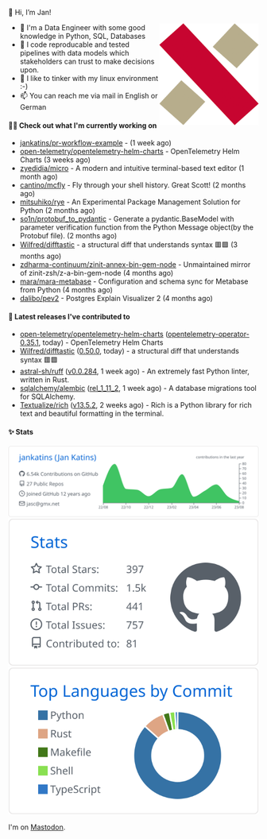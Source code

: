 👋 Hi, I’m Jan!

<img align="right" src="https://raw.githubusercontent.com/kreuzwerkerbot/kreuzwerkerbot/master/assets/xw.png" width="200">

- 🌱 I'm a Data Engineer with some good knowledge in Python, SQL, Databases
- 💪 I code reproducable and tested pipelines with data models which stakeholders can trust to make decisions upon.
- 💞️ I like to tinker with my linux environment :-)
- 📫 You can reach me via mail in English or German

#### 👩‍💻 Check out what I'm currently working on

- [jankatins/pr-workflow-example](https://github.com/jankatins/pr-workflow-example) -  (1 week ago)
- [open-telemetry/opentelemetry-helm-charts](https://github.com/open-telemetry/opentelemetry-helm-charts) - OpenTelemetry Helm Charts (3 weeks ago)
- [zyedidia/micro](https://github.com/zyedidia/micro) - A modern and intuitive terminal-based text editor (1 month ago)
- [cantino/mcfly](https://github.com/cantino/mcfly) - Fly through your shell history. Great Scott! (2 months ago)
- [mitsuhiko/rye](https://github.com/mitsuhiko/rye) - An Experimental Package Management Solution for Python (2 months ago)
- [so1n/protobuf_to_pydantic](https://github.com/so1n/protobuf_to_pydantic) - Generate a pydantic.BaseModel with parameter verification function from the Python Message object(by the Protobuf file). (2 months ago)
- [Wilfred/difftastic](https://github.com/Wilfred/difftastic) - a structural diff that understands syntax 🟥🟩 (3 months ago)
- [zdharma-continuum/zinit-annex-bin-gem-node](https://github.com/zdharma-continuum/zinit-annex-bin-gem-node) - Unmaintained mirror of zinit-zsh/z-a-bin-gem-node (4 months ago)
- [mara/mara-metabase](https://github.com/mara/mara-metabase) - Configuration and schema sync for Metabase from Python (4 months ago)
- [dalibo/pev2](https://github.com/dalibo/pev2) - Postgres Explain Visualizer 2 (4 months ago)

#### 🔭 Latest releases I've contributed to

- [open-telemetry/opentelemetry-helm-charts](https://github.com/open-telemetry/opentelemetry-helm-charts) ([opentelemetry-operator-0.35.1](https://github.com/open-telemetry/opentelemetry-helm-charts/releases/tag/opentelemetry-operator-0.35.1), today) - OpenTelemetry Helm Charts
- [Wilfred/difftastic](https://github.com/Wilfred/difftastic) ([0.50.0](https://github.com/Wilfred/difftastic/releases/tag/0.50.0), today) - a structural diff that understands syntax 🟥🟩
- [astral-sh/ruff](https://github.com/astral-sh/ruff) ([v0.0.284](https://github.com/astral-sh/ruff/releases/tag/v0.0.284), 1 week ago) - An extremely fast Python linter, written in Rust.
- [sqlalchemy/alembic](https://github.com/sqlalchemy/alembic) ([rel_1_11_2](https://github.com/sqlalchemy/alembic/releases/tag/rel_1_11_2), 1 week ago) - A database migrations tool for SQLAlchemy.
- [Textualize/rich](https://github.com/Textualize/rich) ([v13.5.2](https://github.com/Textualize/rich/releases/tag/v13.5.2), 2 weeks ago) - Rich is a Python library for rich text and beautiful formatting in the terminal.


#### ✨ Stats

  [![](https://raw.githubusercontent.com/jankatins/jankatins/master/profile-summary-card-output/github/0-profile-details.svg)](https://github.com/vn7n24fzkq/github-profile-summary-cards)
  [![](https://raw.githubusercontent.com/jankatins/jankatins/master/profile-summary-card-output/github/3-stats.svg)](https://github.com/vn7n24fzkq/github-profile-summary-cards)
  [![](https://raw.githubusercontent.com/jankatins/jankatins/master/profile-summary-card-output/github/2-most-commit-language.svg)](https://github.com/vn7n24fzkq/github-profile-summary-cards)

I'm on <a rel="me" href="https://fosstodon.org/@jankatins">Mastodon</a>.
